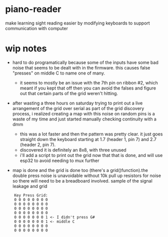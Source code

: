 # piano-reader
make learning sight reading easier by modifying keyboards to support communication with computer

# wip notes 

* hard to do programatically because some of the inputs have some bad noise that seems to be dealt with in the firmware. this causes false "presses" on middle C to name one of many. 
    * it seems to mostly be an issue with the 7th pin on ribbon #2, which meant if you kept that off then you can avoid the falses and figure out that certain parts of the grid weren't hitting.

* after wasting a three hours on saturday trying to print out a live arrangement of the grid over serial as part of the grid discovery process, i realized creating a map with this noise on random pins is a waste of my time and just started manually checking continuity with a dmm
    * this was a lot faster and then the pattern was pretty clear. it just goes straight down the keyboard starting at 1.7 (header 1, pin 7) and 2.7 (header 2, pin 7). 
    * discovered it is definitely an 8x8, with three unused
    * i'll add a script to print out the grid now that that is done, and will use esp32 to avoid needing to mux further

* map is done and the grid is done too (there's a grid()function).the double press noise is unavoidable without 10k pull up resistors for noise so there will need to be a breadboard involved. sample of the signal leakage and grid 
```
    Key Press Grid:
    0 0 0 0 0 0 0 0 
    0 0 0 0 0 0 0 0 
    0 0 0 0 0 0 0 0 
    0 0 0 0 0 0 0 0 
    0 0 0 0 0 0 0 1 <- I didn't press G#
    0 0 0 0 0 0 0 1 <- middle C
    0 0 0 0 0 0 0 0 
    0 0 0 0 0 0 0 0 
```